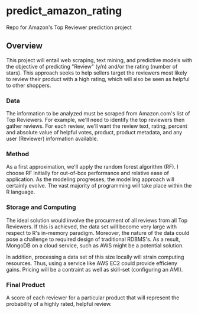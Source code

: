 # predict_amazon_rating
Repo for Amazon's Top Reviewer prediction project

## Overview
This project will entail web scraping, text mining, and predictive models with the objective of predicting "Review" (y/n) and/or the rating (number of stars). This approach seeks to help sellers target the reviewers most likely to review their product with a high rating, which will also be seen as helpful to other shoppers.

### Data
The information to be analyzed must be scraped from Amazon.com's list of Top Reviewers. For example, we'll need to identify the top reviewers then gather reviews. For each review, we'll want the review text, rating, percent and absolute value of helpful votes, product, product metadata, and any user (Reviewer) information available.

### Method
As a first approximation, we'll apply the random forest algorithm (RF). I choose RF initially for out-of-box performance and relative ease of application. As the modeling progresses, the modelling approach will certainly evolve. The vast majority of programming will take place within the R language. 

### Storage and Computing
The ideal solution would involve the procurment of all reviews from all Top Reviewers. If this is achieved, the data set will become very large with respect to R's in-memory paradigm. Moreover, the nature of the data could pose a challenge to required design of traditional RDBMS's. As a result, MongoDB on a cloud service, such as AWS might be a potential solution. 

In addition, processing a data set of this size locally will strain computing resources. Thus, using a service like AWS EC2 could provide efficieny gains. Pricing will be a contraint as well as skill-set (configuring an AMI).

### Final Product
A score of each reviewer for a particular product that will represent the probability of a highly rated, helpful review. 

